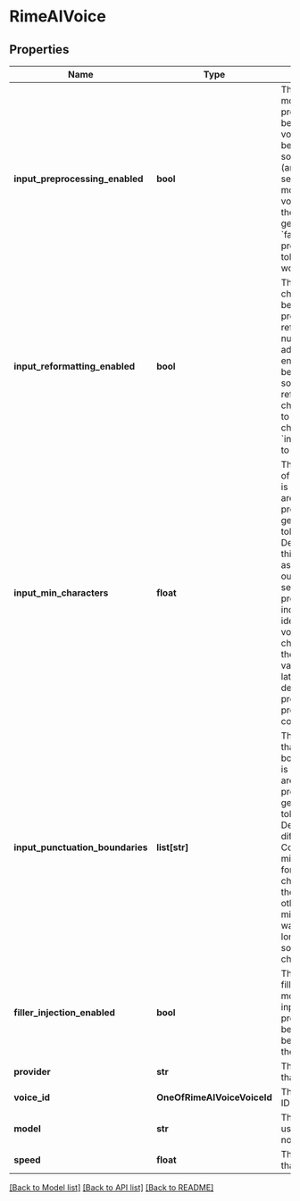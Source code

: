# RimeAIVoice

## Properties
Name | Type | Description | Notes
------------ | ------------- | ------------- | -------------
**input_preprocessing_enabled** | **bool** | This determines whether the model output is preprocessed into chunks before being sent to the voice provider.  Default &#x60;true&#x60; because voice generation sounds better with chunking (and reformatting them).  To send every token from the model output directly to the voice provider and rely on the voice provider&#x27;s audio generation logic, set this to &#x60;false&#x60;.  If disabled, vapi-provided audio control tokens like &lt;flush /&gt; will not work. | [optional] 
**input_reformatting_enabled** | **bool** | This determines whether the chunk is reformatted before being sent to the voice provider. Many things are reformatted including phone numbers, emails and addresses to improve their enunciation.  Default &#x60;true&#x60; because voice generation sounds better with reformatting.  To disable chunk reformatting, set this to &#x60;false&#x60;.  To disable chunking completely, set &#x60;inputPreprocessingEnabled&#x60; to &#x60;false&#x60;. | [optional] 
**input_min_characters** | **float** | This is the minimum number of characters before a chunk is created. The chunks that are sent to the voice provider for the voice generation as the model tokens are streaming in. Defaults to 30.  Increasing this value might add latency as it waits for the model to output a full chunk before sending it to the voice provider. On the other hand, increasing might be a good idea if you want to give voice provider bigger chunks so it can pronounce them better.  Decreasing this value might decrease latency but might also decrease quality if the voice provider struggles to pronounce the text correctly. | [optional] 
**input_punctuation_boundaries** | **list[str]** | These are the punctuations that are considered valid boundaries before a chunk is created. The chunks that are sent to the voice provider for the voice generation as the model tokens are streaming in. Defaults are chosen differently for each provider.  Constraining the delimiters might add latency as it waits for the model to output a full chunk before sending it to the voice provider. On the other hand, constraining might be a good idea if you want to give voice provider longer chunks so it can sound less disjointed across chunks. Eg. [&#x27;.&#x27;]. | [optional] 
**filler_injection_enabled** | **bool** | This determines whether fillers are injected into the model output before inputting it into the voice provider.  Default &#x60;false&#x60; because you can achieve better results with prompting the model. | [optional] 
**provider** | **str** | This is the voice provider that will be used. | 
**voice_id** | **OneOfRimeAIVoiceVoiceId** | This is the provider-specific ID that will be used. | 
**model** | **str** | This is the model that will be used. Defaults to &#x27;v1&#x27; when not specified. | [optional] 
**speed** | **float** | This is the speed multiplier that will be used. | [optional] 

[[Back to Model list]](../README.md#documentation-for-models) [[Back to API list]](../README.md#documentation-for-api-endpoints) [[Back to README]](../README.md)

